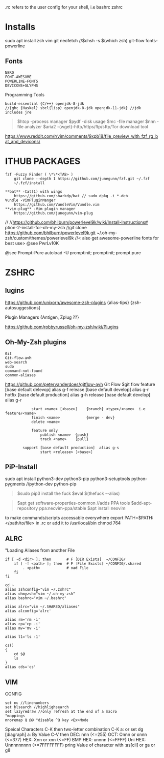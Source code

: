 .rc refers to the user config for your shell, i.e bashrc zshrc
# Installs
 
sudo apt install zsh vim git neofetch
	//$chsh -s $(which zsh)
	git-flow fonts-powerline
	
## Fonts
 
	NERD
	FONT-AWESOME
	POWERLINE-FONTS
	DEVICONS+GLYPHS
 Programming Tools
  
	build-essential {C/++} openjdk-8-jdk
	//{ghc {Haskel} sbcl{lisp} openjdk-8-jdk openjdk-11-jdk} //jdk includes jre
	
> $htop 	-process manager
> $pydf 	-disk usage
> $mc 		-file manager
> $nnn 	-file analyzer
> $aria2 	-(wget)-http/https/ftp/sftp/Tor download tool

https://www.reddit.com/r/vim/comments/9xpb18/file_preview_with_fzf_rg_bat_and_devicons/
# ITHUB PACKAGES
	fzf -Fuzzy Finder ( \*\*<TAB> )
		git clone --depth 1 https://github.com/junegunn/fzf.git ~/.fzf
		~/.fzf/install
		
	**bat** -Cat(1) with wings
		https://github.com/sharkdp/bat // sudo dpkg -i *.deb
	Vundle -VimPluginManger
		https://github.com/VundleVim/Vundle.vim
	**vim-plug** -Vim plugin manager
		https://github.com/junegunn/vim-plug
//
//https://github.com/bhilburn/powerlevel9k/wiki/Install-Instructions# ption-2-install-for-oh-my-zsh
//git clone https://github.com/bhilburn/powerlevel9k.git ~/.oh-my-zsh/custom/themes/powerlevel9k
//< also get awesome-powerline fonts for best use>
@see PwrLv10K

@see Prompt-Pure
	autoload -U promptinit; promptinit; prompt pure

# ZSHRC
 

## lugins
 
https://github.com/unixorn/awesome-zsh-plugins  {alias-tips} {zsh-autosuggestions}

Plugin Managers {Antigen, Zplug ??}

https://github.com/robbyrussell/oh-my-zsh/wiki/Plugins
## Oh-My-Zsh plugins
	Git
	Git-flow-avh
	web-search
	sudo
	command-not-found
	common-aliases

https://github.com/petervanderdoes/gitflow-avh
 Git Flow
	$git flow
			feature [base default delevop]	 alias g-f
			release [base default develop]	 alias g-r
			hotfix	[base default production]  alias g-h
			release [base default develop]	 alias g-r
					
				start <name> [<base>]    {branch} <type>/<name>  i.e feature/<name>
				finish <name>			 {merge - dev}
				delete <name>
					
				feature only
					publish <name>  {push}
					track <name>    {pull}
				
			support	[base default production]  alias g-s
					start <release> [<base>]
	
## PiP-Install
 
sudo apt install python3-dev python3-pip python3-setuptools python-pygments
						//python-dev python-pip
> $sudo pip3 install the fuck
> $eval $(thefuck --alias)
		
> $apt get software-properties-common    //adds PPA tools
> $add-apt-repository ppa:neovim-ppa/stable
> $apt install neovim

to make commands/scripts accessable everywhere
export PATH=$PATH:</path/to/file> in .rc
or 
add it to /usr/local/bin
	chmod 764
	

## ALRC
 
"Loading Aliases from another File

```
if [ -d <dir> ]; then		# F [DIR Exists]  ~/CONFIG/
	if [ -f <path> ]; then	# F [File Exists] ~/CONFIG/.shared
		. <path> 			# oad File
	fi
fi

cd ~
alias zshconfig="vim ~/.zshrc"
alias ohmyzsh="vim ~/.oh-my-zsh"
alias bashrc="vim ~/.bashrc"

alias alrc="vim ~/.SHARED/aliases"
alias alconfig='alrc'

alias rm='rm -i'
alias cp='cp -i'
alias mv='mv -i'

alias l1='ls -1'

cs()
{
	cd $@
	ls
}
alias cds='cs'
```

## VIM

 CONFIG
```
set nu //linenumbers
set hlsearch //highlighsearch
set lazyredraw //only refresh at the end of a macro
"mappings
nnoremap Q @@ "disable ^Q key <Ex>Mode
```

Speical Characters
	C-K then two-letter combination
		C-K a:
	or set dg [diagraph]
		a<BS>:
	By Value
		C-V then
			DEC: nnn 			(<=255)
			OCT: Onnn or onnn 	(<=377)
			HEX: Xnn or xnn		(<=FF)
		BMP HEX: unnnn			(<=FFFF)
		Uni HEX: Unnnnnnnnn		(<=7FFFFFFFF)
	pring Value of character with
		:as[cii] or ga
		or g8
